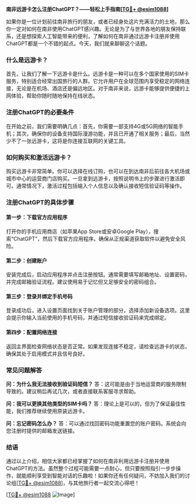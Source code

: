 **南非远游卡怎么注册ChatGPT？——轻松上手指南[[TG💪+ @esim1088](https://t.me/s/esim1088)]**

如果你是一位计划前往南非旅行的朋友，或者已经身处这片充满活力的土地，那么你一定对如何在南非使用ChatGPT感兴趣。无论是为了与世界各地的朋友保持联系，还是想探索人工智能带来的便利，了解如何在南非通过远游卡注册并使用ChatGPT都是一个不错的起点。今天，我们就来聊聊这个话题。

### 什么是远游卡？

首先，让我们了解一下远游卡是什么。远游卡是一种可以在多个国家使用的SIM卡服务，特别适合经常出国旅行的人群。它允许用户在全球范围内享受稳定的网络连接，无论是在机场、酒店还是偏远地区。对于南非来说，远游卡能够提供便捷的上网体验，帮助你随时随地保持在线状态。

### 注册ChatGPT的必要条件

在开始之前，我们需要明确几点：首先，你需要一部支持4G或5G网络的智能手机；其次，确保你的设备支持国际漫游功能，并且已开通了相关服务；最后，当然少不了一张远游卡，这将是你连接互联网的关键工具。

### 如何购买和激活远游卡？

购买远游卡非常简单。你可以选择在线订购，也可以在到达南非后前往各大机场或城市中心的运营商门店购买。一旦拿到远游卡，按照说明书上的步骤进行激活即可。通常情况下，激活过程包括输入个人信息以及确认接收短信验证码等操作。

### 注册ChatGPT的具体步骤

#### 第一步：下载官方应用程序
打开你的手机应用商店（如苹果App Store或安卓Google Play），搜索“ChatGPT”，然后下载官方应用程序。确保从正规渠道获取软件以避免安全风险。

#### 第二步：创建账户
安装完成后，启动应用程序并点击注册按钮。通常需要填写邮箱地址、设置密码，并完成邮箱验证流程。建议使用易于记忆但又足够安全的密码组合。

#### 第三步：登录并绑定手机号码
登录成功后，进入设置页面找到关于账户管理的部分，选择添加新设备选项。这里会提示你输入当前使用的手机号码，并通过短信接收验证码来完成绑定。

#### 第四步：配置网络连接
返回主界面检查网络状态是否正常。如果发现连接不稳定，请检查远游卡的状态，确保其处于启用模式并且信号良好。

### 常见问题解答

**问：为什么我无法接收到验证码短信？**
答：这可能是由于当地运营商的服务限制导致的。建议稍后再试几次，或者直接联系客服寻求帮助。

**问：我可以更换其他类型的SIM卡吗？**
答：理论上是可以的，但为了保证最佳性能，我们推荐继续使用原装远游卡。

**问：忘记密码怎么办？**
答：可以通过找回密码功能重置您的账户密码。系统会向您注册时提供的邮箱发送链接。

### 结语

通过以上介绍，相信大家都已经掌握了如何在南非利用远游卡注册并使用ChatGPT的方法。虽然整个过程可能需要一点耐心，但只要按照指引一步步操作，就能顺利享受到智能对话的乐趣啦！如果你还有任何疑问，不妨加入我们的讨论组[[TG💪+ @esim1088](https://t.me/s/esim1088)]，与其他旅行者一起交流心得吧！

[[TG💪+ @esim1088](https://t.me/s/esim1088) ![Image](https://i.postimg.cc/4NQfJmqS/Snipaste-2025-05-13-00-14-12.png)]
